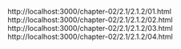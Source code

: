 

http://localhost:3000/chapter-02/2.1/2.1.2/01.html
http://localhost:3000/chapter-02/2.1/2.1.2/02.html
http://localhost:3000/chapter-02/2.1/2.1.2/03.html
http://localhost:3000/chapter-02/2.1/2.1.2/04.html
